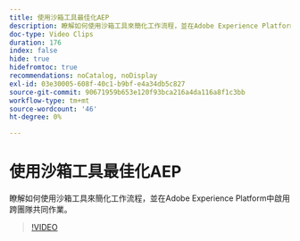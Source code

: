 ```yaml
---
title: 使用沙箱工具最佳化AEP
description: 瞭解如何使用沙箱工具來簡化工作流程，並在Adobe Experience Platform中啟用跨團隊共同作業。
doc-type: Video Clips
duration: 176
index: false
hide: true
hidefromtoc: true
recommendations: noCatalog, noDisplay
exl-id: 03e30005-608f-40c1-b9bf-e4a34db5c827
source-git-commit: 90671959b653e120f93bca216a4da116a8f1c3bb
workflow-type: tm+mt
source-wordcount: '46'
ht-degree: 0%

---
```


# 使用沙箱工具最佳化AEP

瞭解如何使用沙箱工具來簡化工作流程，並在Adobe Experience Platform中啟用跨團隊共同作業。

<!-- 62_S601_3442532_175_optimizing-aep-with-sandbox-tooling -->
>[!VIDEO](https://video.tv.adobe.com/v/3460563/?learn=on&enablevpops=true&captions=chi_hant)
